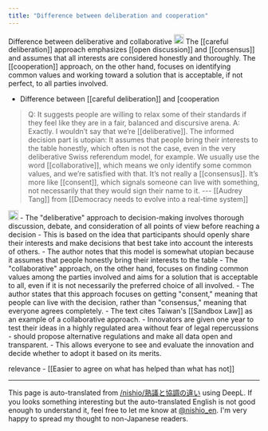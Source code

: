 ```yaml
---
title: "Difference between deliberation and cooperation"
---
```


Difference between deliberative and collaborative
<img src='https://scrapbox.io/api/pages/nishio-en/GPT-4/icon' alt='GPT-4.icon' height="19.5"/> The [[careful deliberation]] approach emphasizes [[open discussion]] and [[consensus]] and assumes that all interests are considered honestly and thoroughly. The [[cooperation]] approach, on the other hand, focuses on identifying common values and working toward a solution that is acceptable, if not perfect, to all parties involved.

- Difference between [[careful deliberation]] and [cooperation
> Q: It suggests people are willing to relax some of their standards if they feel like they are in a fair, balanced and discursive arena.
> A: Exactly. I wouldn’t say that we’re [[deliberative]]. The informed decision part is utopian: It assumes that people bring their interests to the table honestly, which often is not the case, even in the very deliberative Swiss referendum model, for example. We usually use the word [[collaborative]], which means we only identify some common values, and we’re satisfied with that. It’s not really a [[consensus]]. It’s more like [[consent]], which signals someone can live with something, not necessarily that they would sign their name to it. --- [[Audrey Tang]]
from [[Democracy needs to evolve into a real-time system]]
<img src='https://scrapbox.io/api/pages/nishio-en/gpt-4/icon' alt='gpt-4.icon' height="19.5"/>
- The "deliberative" approach to decision-making involves thorough discussion, debate, and consideration of all points of view before reaching a decision
    - This is based on the idea that participants should openly share their interests and make decisions that best take into account the interests of others.
    - The author notes that this model is somewhat utopian because it assumes that people honestly bring their interests to the table
- The "collaborative" approach, on the other hand, focuses on finding common values among the parties involved and aims for a solution that is acceptable to all, even if it is not necessarily the preferred choice of all involved.
    - The author states that this approach focuses on getting "consent," meaning that people can live with the decision, rather than "consensus," meaning that everyone agrees completely.
- The text cites Taiwan's [[Sandbox Law]] as an example of a collaborative approach.
    - Innovators are given one year to test their ideas in a highly regulated area without fear of legal repercussions
    - should propose alternative regulations and make all data open and transparent.
    - This allows everyone to see and evaluate the innovation and decide whether to adopt it based on its merits.

relevance
    - [[Easier to agree on what has helped than what has not]]

---
This page is auto-translated from [/nishio/熟議と協調の違い](https://scrapbox.io/nishio/熟議と協調の違い) using DeepL. If you looks something interesting but the auto-translated English is not good enough to understand it, feel free to let me know at [@nishio_en](https://twitter.com/nishio_en). I'm very happy to spread my thought to non-Japanese readers.